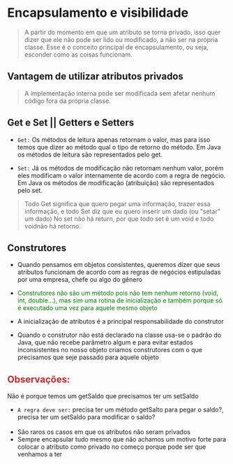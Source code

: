 # Encapsulamento e visibilidade

> A partir do momento em que um atributo se torna privado, isso quer dizer que ele não pode ser lido ou modificado, a não ser na própria classe. Esse é o conceito principal de encapsulamento, ou seja, esconder como as coisas funcionam.

## Vantagem de utilizar atributos privados

> A implementação interna pode ser modificada sem afetar nenhum código fora da própria classe.

## Get e Set || Getters e Setters
- `Get:` Os métodos de leitura apenas retornam o valor, mas para isso temos que dizer ao método qual o tipo de retorno do método. Em Java os métodos de leitura são representados pelo get.

- `Set:` Já os métodos de modificação não retornam nenhum valor, porém eles modificam o valor internamente de acordo com a regra de negócio. Em Java os métodos de modificação (atribuição) são representados pelo set.

> Todo Get significa que quero pegar uma informação, trazer essa informação, e todo Set diz que eu quero inserir um dado (ou "setar" um dado)
No set não há return, por que todo set é um void e todo voidnão há retorno.

## Construtores
- Quando pensamos em objetos consistentes, queremos dizer que seus atributos funcionam de acordo com as regras de negócios estipuladas por uma empresa, chefe ou algo do gênero

- <p style="color: green;">Construtores não são um método pois não tem nenhum retorno (void, int, double...), mas sim uma rotina de inicialização e também porque só é executado uma vez para aquele mesmo objeto</p>

- A inicialização de atributos é a principal responsabilidade do construtor

- Quando o construtor não está declarado na classe usa-se o padrão do Java, que não recebe parâmetro algum e para evitar estados inconsistentes no nosso objeto criamos construtores com o que precisamos que seje passado para aquele objeto

<h2 style="color: #cc2829;"> Observações: </h2>

Não é porque temos um getSaldo que precisamos ter um setSaldo 
- `A regra deve ser:` precisa ter um método getSalto para pegar o saldo?, precisa ter um setSaldo para modificar o saldo?</br></br>
- São raros os casos em que os atributos não seram privados
- Sempre encapsular tudo mesmo que não achamos um motivo forte para colocar o atributo como privado no começo porque pode ser que venhamos a ter
